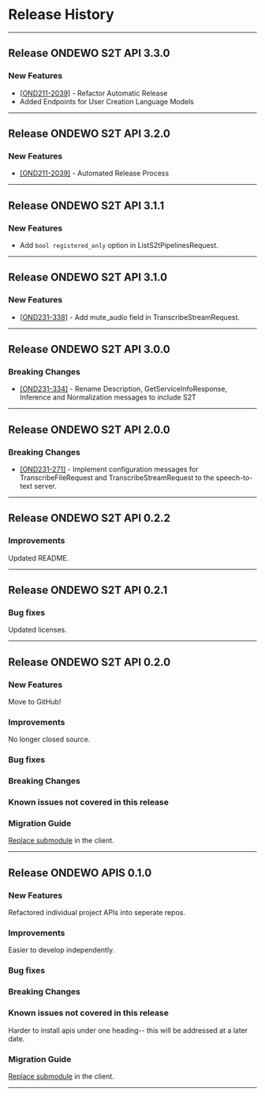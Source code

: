 # Release History
*****************
## Release ONDEWO S2T API 3.3.0

### New Features
* [[OND211-2039]](https://ondewo.atlassian.net/browse/OND211-2039) - Refactor Automatic Release
* Added Endpoints for User Creation Language Models

*****************
## Release ONDEWO S2T API 3.2.0

### New Features
* [[OND211-2039]](https://ondewo.atlassian.net/browse/OND211-2039) - Automated Release Process


*****************
## Release ONDEWO S2T API 3.1.1

### New Features
* Add `bool registered_only` option in ListS2tPipelinesRequest.

*****************
## Release ONDEWO S2T API 3.1.0

### New Features
 * [[OND231-338]](https://ondewo.atlassian.net/browse/OND231-338) - Add mute_audio field in TranscribeStreamRequest.

*****************
## Release ONDEWO S2T API 3.0.0

### Breaking Changes
 * [[OND231-334]](https://ondewo.atlassian.net/browse/OND231-338) - Rename Description, GetServiceInfoResponse, Inference and Normalization messages to include S2T

*****************

## Release ONDEWO S2T API 2.0.0

### Breaking Changes

 * [[OND231-271]](https://ondewo.atlassian.net/browse/OND231-271) - Implement configuration messages for TranscribeFileRequest and TranscribeStreamRequest to the speech-to-text server.

*****************

## Release ONDEWO S2T API 0.2.2

### Improvements
Updated README.

*****************
## Release ONDEWO S2T API 0.2.1

### Bug fixes
Updated licenses.

*****************
## Release ONDEWO S2T API 0.2.0

### New Features

Move to GitHub!

### Improvements

No longer closed source.

### Bug fixes

### Breaking Changes

### Known issues not covered in this release

### Migration Guide

[Replace submodule](https://stackoverflow.com/a/1260982/7756727) in the client.

*****************

## Release ONDEWO APIS 0.1.0

### New Features

Refactored individual project APIs into seperate repos.

### Improvements

Easier to develop independently.

### Bug fixes

### Breaking Changes

### Known issues not covered in this release

Harder to install apis under one heading-- this will be addressed at a later date.

### Migration Guide

[Replace submodule](https://stackoverflow.com/a/1260982/7756727) in the client.

*****************
